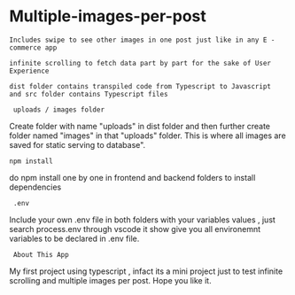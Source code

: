 # Multiple-images-per-post

`Includes swipe to see other images in one post just like in any E - commerce app`

`infinite scrolling to fetch data part by part for the sake of User Experience` 


`dist folder contains transpiled code from Typescript to Javascript  and src folder contains Typescript files`


` uploads / images folder`

Create folder with name "uploads" in dist folder and then further create folder named "images" in that "uploads" folder. This is where all images are saved for static serving to database".

`npm install`

do npm install one by one in frontend and backend folders to install dependencies

` .env`

Include your own .env file in both folders with your variables values , just search process.env through vscode it show give you all environemnt variables
to be declared in .env file.


` About This App`

 My first project using typescript , infact its a mini project just to test infinite scrolling and multiple images per post. Hope you like it.
